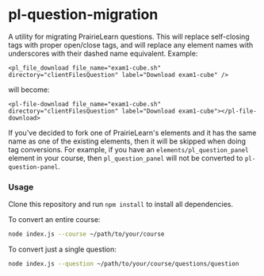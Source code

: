 # pl-question-migration

A utility for migrating PrairieLearn questions. This will replace self-closing
tags with proper open/close tags, and will replace any element names with
underscores with their dashed name equivalent. Example:

```
<pl_file_download file_name="exam1-cube.sh" directory="clientFilesQuestion" label="Download exam1-cube" />
```

 will become:

 ```
<pl-file-download file_name="exam1-cube.sh" directory="clientFilesQuestion" label="Download exam1-cube"></pl-file-download>
```

If you've decided to fork one of PrairieLearn's elements and it has the same name
as one of the existing elements, then it will be skipped when doing tag
conversions. For example, if you have an `elements/pl_question_panel` element
in your course, then `pl_question_panel` will not be converted to `pl-question-panel`.

### Usage

Clone this repository and run `npm install` to install all dependencies.

To convert an entire course:

```sh
node index.js --course ~/path/to/your/course
```

To convert just a single question:

```sh
node index.js --question ~/path/to/your/course/questions/question
```
